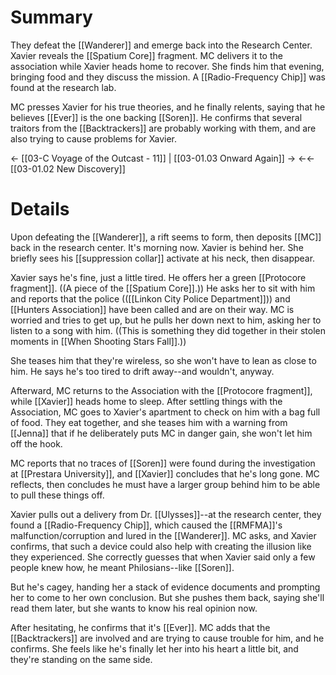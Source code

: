 # Summary

They defeat the [[Wanderer]] and emerge back into the Research Center. Xavier reveals the [[Spatium Core]] fragment. MC delivers it to the association while Xavier heads home to recover. She finds him that evening, bringing food and they discuss the mission. A [[Radio-Frequency Chip]] was found at the research lab.

MC presses Xavier for his true theories, and he finally relents, saying that he believes [[Ever]] is the one backing [[Soren]]. He confirms that several traitors from the [[Backtrackers]] are probably working with them, and are also trying to cause problems for Xavier.

← [[03-C Voyage of the Outcast - 11]] | [[03-01.03 Onward Again]] →
←← [[03-01.02 New Discovery]] 
# Details
Upon defeating the [[Wanderer]], a rift seems to form, then deposits [[MC]] back in the research center. It's morning now. Xavier is behind her. She briefly sees his [[suppression collar]] activate at his neck, then disappear.

Xavier says he's fine, just a little tired. He offers her a green [[Protocore fragment]]. ((A piece of the [[Spatium Core]].)) He asks her to sit with him and reports that the police (([[Linkon City Police Department]])) and [[Hunters Association]] have been called and are on their way. MC is worried and tries to get up, but he pulls her down next to him, asking her to listen to a song with him. ((This is something they did together in their stolen moments in [[When Shooting Stars Fall]].))

She teases him that they're wireless, so she won't have to lean as close to him. He says he's too tired to drift away--and wouldn't, anyway.

Afterward, MC returns to the Association with the [[Protocore fragment]], while [[Xavier]] heads home to sleep. After settling things with the Association, MC goes to Xavier's apartment to check on him with a bag full of food. They eat together, and she teases him with a warning from [[Jenna]] that if he deliberately puts MC in danger gain, she won't let him off the hook.

MC reports that no traces of [[Soren]] were found during the investigation at [[Prestara University]], and [[Xavier]] concludes that he's long gone. MC reflects, then concludes he must have a larger group behind him to be able to pull these things off.

Xavier pulls out a delivery from Dr. [[Ulysses]]--at the research center, they found a [[Radio-Frequency Chip]], which caused the [[RMFMA]]'s malfunction/corruption and lured in the [[Wanderer]]. MC asks, and Xavier confirms, that such a device could also help with creating the illusion like they experienced. She correctly guesses that when Xavier said only a few people knew how, he meant Philosians--like [[Soren]].

But he's cagey, handing her a stack of evidence documents and prompting her to come to her own conclusion. But she pushes them back, saying she'll read them later, but she wants to know his real opinion now.

After hesitating, he confirms that it's [[Ever]]. MC adds that the [[Backtrackers]] are involved and are trying to cause trouble for him, and he confirms. She feels like he's finally let her into his heart a little bit, and they're standing on the same side.